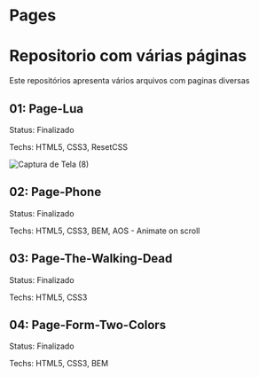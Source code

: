 # Pages
<h1>Repositorio com várias páginas</h1>
<p>Este repositórios apresenta vários arquivos com paginas diversas</p>
 
<h2>01: Page-Lua</h2>
<p>Status: Finalizado</p>
<p>Techs: HTML5, CSS3, ResetCSS</p>
 
![Captura de Tela (8)](https://user-images.githubusercontent.com/64561641/229373416-2b2aa98c-2fe9-4c69-a8d4-2311da897883.png)

<h2>02: Page-Phone</h2>
<p>Status: Finalizado</p>
<p>Techs: HTML5, CSS3, BEM, AOS - Animate on scroll</p>



<h2>03: Page-The-Walking-Dead</h2>
<p>Status: Finalizado</p>
<p>Techs: HTML5, CSS3</p>



<h2>04: Page-Form-Two-Colors</h2>
<p>Status: Finalizado</p>
<p>Techs: HTML5, CSS3, BEM</p>
